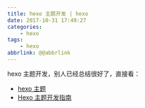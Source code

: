 ```yaml
---
title: hexo 主题开发 | hexo
date: 2017-10-31 17:49:27
categories:
    - hexo
tags:
    - hexo
abbrlink: @@abbrlink
---
```


hexo 主题开发，别人已经总结很好了，直接看：
* [hexo 主题](https://hexo.io/zh-cn/docs/themes.html)
* [Hexo 主题开发指南](http://chensd.com/2016-06/hexo-theme-guide.html)
